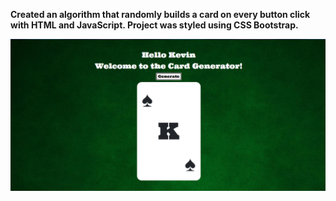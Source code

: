 **Created an algorithm that randomly builds a card on every button click with HTML and JavaScript. Project was styled
using CSS Bootstrap.**


![](src/images/img.png)
